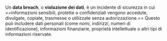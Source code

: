 Un **data breach**, o **violazione dei dati**, è un incidente di sicurezza in cui ==informazioni sensibili, protette o confidenziali vengono accedute, divulgate, copiate, trasmesse o utilizzate senza autorizzazione.== Questo può includere dati personali (come nomi, indirizzi, numeri di identificazione), informazioni finanziarie, proprietà intellettuale o altri tipi di informazioni riservate.